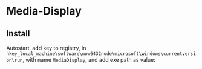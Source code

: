 ﻿# Media-Display

## Install
Autostart, add key to registry, in `hkey_local_machine\software\wow6432node\microsoft\windows\currentversion\run`, with name `MediaDisplay`, and add exe path as value: